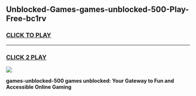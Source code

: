 
## Unblocked-Games-games-unblocked-500-Play-Free-bc1rv
<h3>
<a href="https://premium76.site?title=games-unblocked-500&ref=18A">CLICK TO PLAY</a></h3>
<hr>

<h3>
<a href="https://premium76.site?title=games-unblocked-500&ref=18A">CLICK 2 PLAY</a>
  
</h3>

<a href="https://premium76.site?title=games-unblocked-500&ref=18A"><img src="https://clearcache.store/games.png"></a>


**games-unblocked-500 games unblocked: Your Gateway to Fun and Accessible Online Gaming**
